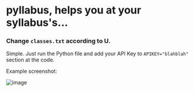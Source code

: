 # pyllabus, helps you at your syllabus's...
### Change ```classes.txt``` according to U.
Simple. Just run the Python file and add your API Key to ```APIKEY="blahblah"``` section at the code.

Example screenshot:

![image](https://user-images.githubusercontent.com/46342237/147367243-bd21facb-6303-492f-a431-4eb80464dd26.png)

